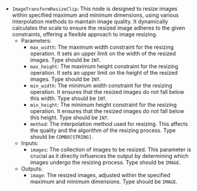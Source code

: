 - `ImageTransformResizeClip`: This node is designed to resize images within specified maximum and minimum dimensions, using various interpolation methods to maintain image quality. It dynamically calculates the scale to ensure the resized image adheres to the given constraints, offering a flexible approach to image resizing.
    - Parameters:
        - `max_width`: The maximum width constraint for the resizing operation. It sets an upper limit on the width of the resized images. Type should be `INT`.
        - `max_height`: The maximum height constraint for the resizing operation. It sets an upper limit on the height of the resized images. Type should be `INT`.
        - `min_width`: The minimum width constraint for the resizing operation. It ensures that the resized images do not fall below this width. Type should be `INT`.
        - `min_height`: The minimum height constraint for the resizing operation. It ensures that the resized images do not fall below this height. Type should be `INT`.
        - `method`: The interpolation method used for resizing. This affects the quality and the algorithm of the resizing process. Type should be `COMBO[STRING]`.
    - Inputs:
        - `images`: The collection of images to be resized. This parameter is crucial as it directly influences the output by determining which images undergo the resizing process. Type should be `IMAGE`.
    - Outputs:
        - `image`: The resized images, adjusted within the specified maximum and minimum dimensions. Type should be `IMAGE`.
